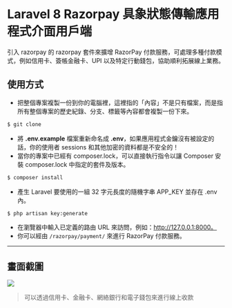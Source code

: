# Laravel 8 Razorpay 具象狀態傳輸應用程式介面用戶端

引入 razorpay 的 razorpay 套件來擴增 RazorPay 付款服務，可處理多種付款模式，例如信用卡、簽帳金融卡、UPI 以及特定行動錢包，協助順利拓展線上業務。

## 使用方式
- 把整個專案複製一份到你的電腦裡，這裡指的「內容」不是只有檔案，而是指所有整個專案的歷史紀錄、分支、標籤等內容都會複製一份下來。
```sh
$ git clone
```
- 將 __.env.example__ 檔案重新命名成 __.env__，如果應用程式金鑰沒有被設定的話，你的使用者 sessions 和其他加密的資料都是不安全的！
- 當你的專案中已經有 composer.lock，可以直接執行指令以讓 Composer 安裝 composer.lock 中指定的套件及版本。
```sh
$ composer install
```
- 產生 Laravel 要使用的一組 32 字元長度的隨機字串 APP_KEY 並存在 .env 內。
```sh
$ php artisan key:generate
```
- 在瀏覽器中輸入已定義的路由 URL 來訪問，例如：http://127.0.0.1:8000。
- 你可以經由 `/razorpay/payment/` 來進行  RazorPay 付款服務。

----

## 畫面截圖
![](https://i.imgur.com/6u25h0S.gif)
> 可以透過信用卡、金融卡、網絡銀行和電子錢包來進行線上收款
